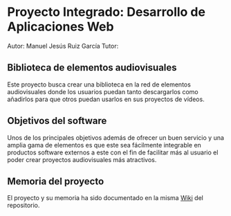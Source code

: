 # Proyecto Integrado: Desarrollo de Aplicaciones Web

Autor: Manuel Jesús Ruiz García
Tutor: <insertar tutor>

## Biblioteca de elementos audiovisuales

Este proyecto busca crear una biblioteca en la red de elementos audiovisuales donde los usuarios puedan tanto descargarlos como añadirlos para que otros puedan usarlos en sus proyectos de vídeos.

## Objetivos del software

Unos de los principales objetivos además de ofrecer un buen servicio y una amplia gama de elementos es que este sea fácilmente integrable en productos software externos a este con el fin de facilitar más al usuario el poder crear proyectos audiovisuales más atractivos.

## Memoria del proyecto

El proyecto y su memoria ha sido documentado en la misma [Wiki](https://github.com/anescdev/tfg-daw/wiki) del repositorio.
